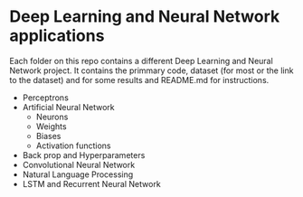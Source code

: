 # Deep Learning and Neural Network applications 


Each folder on this repo contains a different Deep Learning and Neural Network project. It contains the primmary code, dataset (for most or the link to the dataset) and for some results and README.md for instructions. 

- Perceptrons 
- Artificial Neural Network
  - Neurons
  - Weights
  - Biases
  - Activation functions  
- Back prop and Hyperparameters
- Convolutional Neural Network
- Natural Language Processing
- LSTM and Recurrent Neural Network

